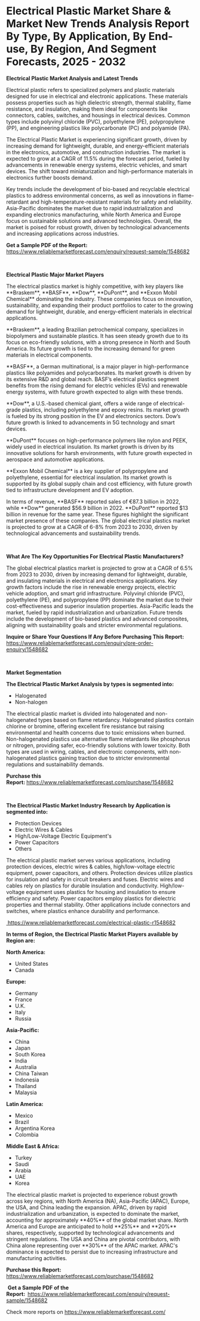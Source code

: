 <p><h1>Electrical Plastic Market Share & Market New Trends Analysis Report By Type, By Application, By End-use, By Region, And Segment Forecasts, 2025 - 2032</h1></p><p><strong>Electrical Plastic Market Analysis and Latest Trends</strong></p>
<p><p>Electrical plastic refers to specialized polymers and plastic materials designed for use in electrical and electronic applications. These materials possess properties such as high dielectric strength, thermal stability, flame resistance, and insulation, making them ideal for components like connectors, cables, switches, and housings in electrical devices. Common types include polyvinyl chloride (PVC), polyethylene (PE), polypropylene (PP), and engineering plastics like polycarbonate (PC) and polyamide (PA).</p><p>The Electrical Plastic Market is experiencing significant growth, driven by increasing demand for lightweight, durable, and energy-efficient materials in the electronics, automotive, and construction industries. The market is expected to grow at a CAGR of 11.5% during the forecast period, fueled by advancements in renewable energy systems, electric vehicles, and smart devices. The shift toward miniaturization and high-performance materials in electronics further boosts demand.</p><p>Key trends include the development of bio-based and recyclable electrical plastics to address environmental concerns, as well as innovations in flame-retardant and high-temperature-resistant materials for safety and reliability. Asia-Pacific dominates the market due to rapid industrialization and expanding electronics manufacturing, while North America and Europe focus on sustainable solutions and advanced technologies. Overall, the market is poised for robust growth, driven by technological advancements and increasing applications across industries.</p></p>
<p><strong>Get a Sample PDF of the Report:&nbsp;</strong> <a href="https://www.reliablemarketforecast.com/enquiry/request-sample/1548682?utm_campaign=1893&utm_medium=2&utm_source=Github&utm_content=ia&utm_term=29012025&utm_id=electrical-plastic">https://www.reliablemarketforecast.com/enquiry/request-sample/1548682</a></p>
<p>&nbsp;</p>
<p><strong>Electrical Plastic Major Market Players</strong></p>
<p><p>The electrical plastics market is highly competitive, with key players like **Braskem**, **BASF**, **Dow**, **DuPont**, and **Exxon Mobil Chemical** dominating the industry. These companies focus on innovation, sustainability, and expanding their product portfolios to cater to the growing demand for lightweight, durable, and energy-efficient materials in electrical applications.</p><p>**Braskem**, a leading Brazilian petrochemical company, specializes in biopolymers and sustainable plastics. It has seen steady growth due to its focus on eco-friendly solutions, with a strong presence in North and South America. Its future growth is tied to the increasing demand for green materials in electrical components.</p><p>**BASF**, a German multinational, is a major player in high-performance plastics like polyamides and polycarbonates. Its market growth is driven by its extensive R&D and global reach. BASF’s electrical plastics segment benefits from the rising demand for electric vehicles (EVs) and renewable energy systems, with future growth expected to align with these trends.</p><p>**Dow**, a U.S.-based chemical giant, offers a wide range of electrical-grade plastics, including polyethylene and epoxy resins. Its market growth is fueled by its strong position in the EV and electronics sectors. Dow’s future growth is linked to advancements in 5G technology and smart devices.</p><p>**DuPont** focuses on high-performance polymers like nylon and PEEK, widely used in electrical insulation. Its market growth is driven by its innovative solutions for harsh environments, with future growth expected in aerospace and automotive applications.</p><p>**Exxon Mobil Chemical** is a key supplier of polypropylene and polyethylene, essential for electrical insulation. Its market growth is supported by its global supply chain and cost efficiency, with future growth tied to infrastructure development and EV adoption.</p><p>In terms of revenue, **BASF** reported sales of €87.3 billion in 2022, while **Dow** generated $56.9 billion in 2022. **DuPont** reported $13 billion in revenue for the same year. These figures highlight the significant market presence of these companies. The global electrical plastics market is projected to grow at a CAGR of 6-8% from 2023 to 2030, driven by technological advancements and sustainability trends.</p></p>
<p>&nbsp;</p>
<p><strong>What Are The Key Opportunities For Electrical Plastic Manufacturers?</strong></p>
<p><p>The global electrical plastics market is projected to grow at a CAGR of 6.5% from 2023 to 2030, driven by increasing demand for lightweight, durable, and insulating materials in electrical and electronics applications. Key growth factors include the rise in renewable energy projects, electric vehicle adoption, and smart grid infrastructure. Polyvinyl chloride (PVC), polyethylene (PE), and polypropylene (PP) dominate the market due to their cost-effectiveness and superior insulation properties. Asia-Pacific leads the market, fueled by rapid industrialization and urbanization. Future trends include the development of bio-based plastics and advanced composites, aligning with sustainability goals and stricter environmental regulations.</p></p>
<p><strong>Inquire or Share Your Questions If Any Before Purchasing This Report:</strong> <a href="https://www.reliablemarketforecast.com/enquiry/pre-order-enquiry/1548682?utm_campaign=1893&utm_medium=2&utm_source=Github&utm_content=ia&utm_term=29012025&utm_id=electrical-plastic">https://www.reliablemarketforecast.com/enquiry/pre-order-enquiry/1548682</a></p>
<p>&nbsp;</p>
<p><strong>Market Segmentation</strong></p>
<p><strong>The Electrical Plastic Market Analysis by types is segmented into:</strong></p>
<p><ul><li>Halogenated</li><li>Non-halogen</li></ul></p>
<p><p>The electrical plastic market is divided into halogenated and non-halogenated types based on flame retardancy. Halogenated plastics contain chlorine or bromine, offering excellent fire resistance but raising environmental and health concerns due to toxic emissions when burned. Non-halogenated plastics use alternative flame retardants like phosphorus or nitrogen, providing safer, eco-friendly solutions with lower toxicity. Both types are used in wiring, cables, and electronic components, with non-halogenated plastics gaining traction due to stricter environmental regulations and sustainability demands.</p></p>
<p><strong>Purchase this Report:&nbsp;</strong><a href="https://www.reliablemarketforecast.com/purchase/1548682?utm_campaign=1893&utm_medium=2&utm_source=Github&utm_content=ia&utm_term=29012025&utm_id=electrical-plastic">https://www.reliablemarketforecast.com/purchase/1548682</a></p>
<p>&nbsp;</p>
<p><strong>The Electrical Plastic Market Industry Research by Application is segmented into:</strong></p>
<p><ul><li>Protection Devices</li><li>Electric Wires & Cables</li><li>High/Low-Voltage Electric Equipment's</li><li>Power Capacitors</li><li>Others</li></ul></p>
<p><p>The electrical plastic market serves various applications, including protection devices, electric wires & cables, high/low-voltage electric equipment, power capacitors, and others. Protection devices utilize plastics for insulation and safety in circuit breakers and fuses. Electric wires and cables rely on plastics for durable insulation and conductivity. High/low-voltage equipment uses plastics for housing and insulation to ensure efficiency and safety. Power capacitors employ plastics for dielectric properties and thermal stability. Other applications include connectors and switches, where plastics enhance durability and performance.</p></p>
<p><a href="https://www.reliablemarketforecast.com/electrical-plastic-r1548682?utm_campaign=1893&utm_medium=2&utm_source=Github&utm_content=ia&utm_term=29012025&utm_id=electrical-plastic">&nbsp;https://www.reliablemarketforecast.com/electrical-plastic-r1548682</a></p>
<p><strong>In terms of Region, the Electrical Plastic Market Players available by Region are:</strong></p>
<p>
    <p> <strong> North America: </strong>
        <ul>
            <li>United States</li>
            <li>Canada</li>
        </ul>
        </p> 
    <p> <strong> Europe: </strong>
        <ul>
            <li>Germany</li>
            <li>France</li>
            <li>U.K.</li>
            <li>Italy</li>
            <li>Russia</li>
        </ul>
        </p> 
    <p> <strong> Asia-Pacific: </strong>
        <ul>
            <li>China</li>
            <li>Japan</li>
            <li>South Korea</li>
            <li>India</li>
            <li>Australia</li>
            <li>China Taiwan</li>
            <li>Indonesia</li>
            <li>Thailand</li>
            <li>Malaysia</li>
        </ul>
        </p> 
    <p> <strong> Latin America: </strong>
        <ul>
            <li>Mexico</li>
            <li>Brazil</li>
            <li>Argentina Korea</li>
            <li>Colombia</li>
        </ul>
        </p> 
    <p> <strong> Middle East & Africa: </strong>
        <ul>
            <li>Turkey</li>
            <li>Saudi</li>
            <li>Arabia</li>
            <li>UAE</li>
            <li>Korea</li>
        </ul>
    </p>
    </p>
<p><p>The electrical plastic market is projected to experience robust growth across key regions, with North America (NA), Asia-Pacific (APAC), Europe, the USA, and China leading the expansion. APAC, driven by rapid industrialization and urbanization, is expected to dominate the market, accounting for approximately **40%** of the global market share. North America and Europe are anticipated to hold **25%** and **20%** shares, respectively, supported by technological advancements and stringent regulations. The USA and China are pivotal contributors, with China alone representing over **30%** of the APAC market. APAC's dominance is expected to persist due to increasing infrastructure and manufacturing activities.</p></p>
<p><strong>Purchase this Report: </strong><a href="https://www.reliablemarketforecast.com/purchase/1548682?utm_campaign=1893&utm_medium=2&utm_source=Github&utm_content=ia&utm_term=29012025&utm_id=electrical-plastic">https://www.reliablemarketforecast.com/purchase/1548682</a></p>
<p>&nbsp;<strong>Get a Sample PDF of the Report:&nbsp;&nbsp;</strong><a href="https://www.reliablemarketforecast.com/enquiry/request-sample/1548682?utm_campaign=1893&utm_medium=2&utm_source=Github&utm_content=ia&utm_term=29012025&utm_id=electrical-plastic">https://www.reliablemarketforecast.com/enquiry/request-sample/1548682</a></p>
<p><strong></strong></p>
<p>Check more reports on <a href="https://www.reliablemarketforecast.com/?utm_campaign=1893&utm_medium=2&utm_source=Github&utm_content=ia&utm_term=29012025&utm_id=electrical-plastic">https://www.reliablemarketforecast.com/</a></p>